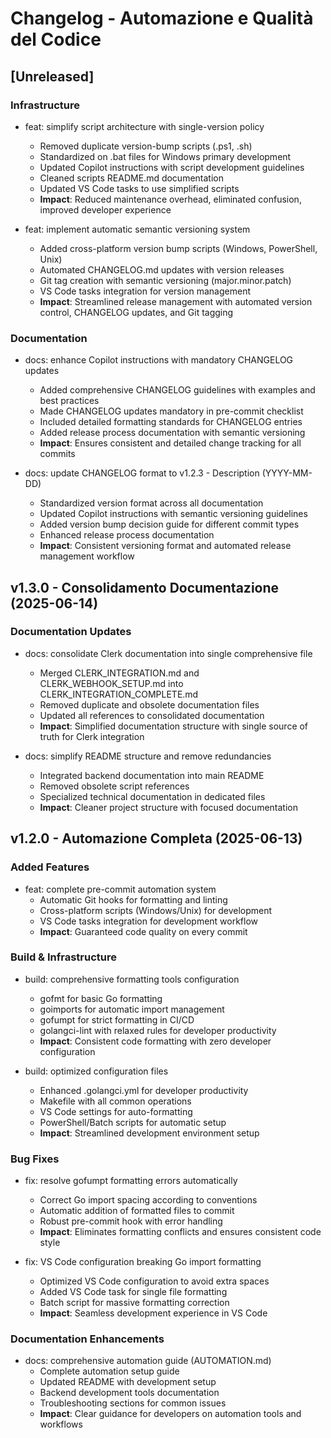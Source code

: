 # Changelog - Automazione e Qualità del Codice

## [Unreleased]

### Infrastructure

- feat: simplify script architecture with single-version policy
  - Removed duplicate version-bump scripts (.ps1, .sh)
  - Standardized on .bat files for Windows primary development
  - Updated Copilot instructions with script development guidelines
  - Cleaned scripts README.md documentation
  - Updated VS Code tasks to use simplified scripts
  - **Impact**: Reduced maintenance overhead, eliminated confusion, improved developer experience

- feat: implement automatic semantic versioning system
  - Added cross-platform version bump scripts (Windows, PowerShell, Unix)
  - Automated CHANGELOG.md updates with version releases
  - Git tag creation with semantic versioning (major.minor.patch)
  - VS Code tasks integration for version management
  - **Impact**: Streamlined release management with automated version control, CHANGELOG updates, and Git tagging

### Documentation

- docs: enhance Copilot instructions with mandatory CHANGELOG updates
  - Added comprehensive CHANGELOG guidelines with examples and best practices
  - Made CHANGELOG updates mandatory in pre-commit checklist
  - Included detailed formatting standards for CHANGELOG entries
  - Added release process documentation with semantic versioning
  - **Impact**: Ensures consistent and detailed change tracking for all commits

- docs: update CHANGELOG format to v1.2.3 - Description (YYYY-MM-DD)
  - Standardized version format across all documentation
  - Updated Copilot instructions with semantic versioning guidelines
  - Added version bump decision guide for different commit types
  - Enhanced release process documentation
  - **Impact**: Consistent versioning format and automated release management workflow

## v1.3.0 - Consolidamento Documentazione (2025-06-14)

### Documentation Updates

- docs: consolidate Clerk documentation into single comprehensive file
  - Merged CLERK_INTEGRATION.md and CLERK_WEBHOOK_SETUP.md into CLERK_INTEGRATION_COMPLETE.md
  - Removed duplicate and obsolete documentation files
  - Updated all references to consolidated documentation
  - **Impact**: Simplified documentation structure with single source of truth for Clerk integration

- docs: simplify README structure and remove redundancies
  - Integrated backend documentation into main README
  - Removed obsolete script references
  - Specialized technical documentation in dedicated files
  - **Impact**: Cleaner project structure with focused documentation

## v1.2.0 - Automazione Completa (2025-06-13)

### Added Features

- feat: complete pre-commit automation system
  - Automatic Git hooks for formatting and linting
  - Cross-platform scripts (Windows/Unix) for development
  - VS Code tasks integration for development workflow
  - **Impact**: Guaranteed code quality on every commit

### Build & Infrastructure

- build: comprehensive formatting tools configuration
  - gofmt for basic Go formatting
  - goimports for automatic import management
  - gofumpt for strict formatting in CI/CD
  - golangci-lint with relaxed rules for developer productivity
  - **Impact**: Consistent code formatting with zero developer configuration

- build: optimized configuration files
  - Enhanced .golangci.yml for developer productivity
  - Makefile with all common operations
  - VS Code settings for auto-formatting
  - PowerShell/Batch scripts for automatic setup
  - **Impact**: Streamlined development environment setup

### Bug Fixes

- fix: resolve gofumpt formatting errors automatically
  - Correct Go import spacing according to conventions
  - Automatic addition of formatted files to commit
  - Robust pre-commit hook with error handling
  - **Impact**: Eliminates formatting conflicts and ensures consistent code style

- fix: VS Code configuration breaking Go import formatting
  - Optimized VS Code configuration to avoid extra spaces
  - Added VS Code task for single file formatting
  - Batch script for massive formatting correction
  - **Impact**: Seamless development experience in VS Code

### Documentation Enhancements

- docs: comprehensive automation guide (AUTOMATION.md)
  - Complete automation setup guide
  - Updated README with development setup
  - Backend development tools documentation
  - Troubleshooting sections for common issues
  - **Impact**: Clear guidance for developers on automation tools and workflows
